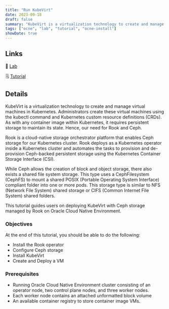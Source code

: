 ```yaml
---
title: "Run KubeVirt"
date: 2023-09-18
draft: false
summary: "KubeVirt is a virtualization technology to create and manage virtual machines in Kubernetes. Administrators create these virtual machines using the kubectl command and Kubernetes custom resource definitions (CRDs)."
tags: ["ocne", "lab", "tutorial", "ocne-install"]
showDate: true
---
```


## Links

:crescent_moon: [Lab](https://luna.oracle.com/lab/87d85c56-d929-45bc-aa8c-3f51cd584b2d)

:spiral_notepad: [Tutorial](https://docs.oracle.com/en/learn/ocne-kubevirt/)

## Details

KubeVirt is a virtualization technology to create and manage virtual machines in Kubernetes. Administrators create these virtual machines using the kubectl command and Kubernetes custom resource definitions (CRDs). As with any container image within Kubernetes, it requires persistent storage to maintain its state. Hence, our need for Rook and Ceph.

Rook is a cloud-native storage orchestrator platform that enables Ceph storage for our Kubernetes cluster. Rook deploys as a Kubernetes operator inside a Kubernetes cluster and automates the tasks to provision and de-provision Ceph-backed persistent storage using the Kubernetes Container Storage Interface (CSI).

While Ceph allows the creation of block and object storage, there also exists a shared file system storage. This type uses a CephFilesystem (CephFS) to mount a shared POSIX (Portable Operating System Interface) compliant folder into one or more pods. This storage type is similar to NFS (Network File System) shared storage or CIFS (Common Internet File System) shared folders.

This tutorial guides users on deploying KubeVirt with Ceph storage managed by Rook on Oracle Cloud Native Environment.

### Objectives

At the end of this tutorial, you should be able to do the following:

- Install the Rook operator
- Configure Ceph storage
- Install KubeVirt
- Create and Deploy a VM

### Prerequisites

- Running Oracle Cloud Native Environment cluster consisting of an operator node, two control plane nodes, and three worker nodes.
- Each worker node contains an attached unformatted block volume
- An available container registry to store container image VMs.
